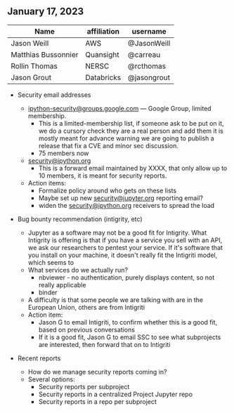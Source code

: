 ## January 17, 2023

| Name               | affiliation| username         |
| -------------------| -----------| -----------------|
| Jason Weill        | AWS        | @JasonWeill      |
| Matthias Bussonnier| Quansight  | @carreau         |
| Rollin Thomas      | NERSC      | @rcthomas        |
| Jason Grout        | Databricks | @jasongrout      |

- Security email addresses
	- ipython-security@groups.google.com — Google Group, limited membership.
	    - This is a limited-membership list, if someone ask to be put on it, we do a cursory check they are a real person and add them it is mostly meant for advance warning we are going to publish a release that fix a CVE and minor sec discussion.
	    - 75 members now
	- security@ipython.org
	    - This is a forward email maintained by XXXX, that only allow up to 10 members, it is meant for security reports.
	- Action items:
		- Formalize policy around who gets on these lists
		- Maybe set up new security@jupyter.org reporting email?
		- widen the security@ipython.org receivers to spread the load

- Bug bounty recommendation (intigrity, etc)
	- Jupyter as a software may not be a good fit for Intigrity. What Intigrity is offering is that if you have a service you sell with an API, we ask our researchers to pentest your service. If it's software that you install on your machine, it doesn't really fit the Intigriti model, which seems to 
	- What services do we actually run?
		- nbviewer - no authentication, purely displays content, so not really applicable
		- binder
	- A difficulty is that some people we are talking with are in the European Union, others are from Intigriti
	- Action item:
		- Jason G to email Intigriti, to confirm whether this is a good fit, based on previous conversations
		- If it is a good fit, Jason G to email SSC to see what subprojects are interested, then forward that on to Intigriti

- Recent reports
	- How do we manage security reports coming in?
	- Several options:
		- Security reports per subproject
		- Security reports in a centralized Project Jupyter repo
		- Security reports in a repo per subproject
